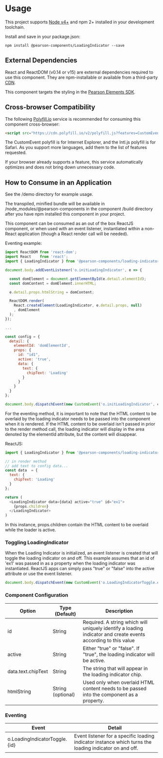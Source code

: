 # Usage

This project supports [Node v4+](https://nodejs.org) and npm 2+ installed in your development toolchain.

Install and save in your package.json:

    npm install @pearson-components/LoadingIndicator --save

## External Dependencies

React and ReactDOM (v0.14 or v15) are external dependencies required to use this component. They are npm-installable or
available from a third-party [CDN](https://cdnjs.com/libraries/react/).

This component targets the styling in the [Pearson Elements SDK](https://www.npmjs.com/package/pearson-elements).

## Cross-browser Compatibility

The following [Polyfill.io](https://cdn.polyfill.io/v2/docs/examples) service is recommended for consuming this
component cross-browser:

```html
<script src="https://cdn.polyfill.io/v2/polyfill.js?features=CustomEvent,Intl.~locale.en,Intl.~locale.fr"></script>
```

The CustomEvent polyfill is for Internet Explorer, and the Intl.js polyfill is for Safari. As you support more languages,
add them to the list of features requested.

If your browser already supports a feature, this service automatically optimizes and does not bring down unnecessary code.

## How to Consume in an Application

See the /demo directory for example usage.

The transpiled, minified bundle will be available in /node_modules/@pearson-components in the component
/build directory after you have npm installed this component in your project.

This component can be consumed as an out of the box ReactJS component, or when used with an event listener, instantiated
within a non-React application (though a React render call will be needed).

Eventing example:

```js
import ReactDOM from 'react-dom';
import React    from 'react';
import { LoadingIndicator } from '@pearson-components/loading-indicator';

document.body.addEventListener('o.initLoadingIndicator', e => {

  const domElement = document.getElementById(e.detail.elementId);
  const domContent = domElement.innerHTML;

  e.detail.props.htmlString = domContent;

  ReactDOM.render(
    React.createElement(LoadingIndicator, e.detail.props, null)
    , domElement
  );
});

...

const config = {
  detail: {
    elementId: 'domElementId',
    props: {
      id: "id1",
      active: 'true',
      data: {
        text: {
          chipText: 'Loading'
        }
      }
    }
  }
};

document.body.dispatchEvent(new CustomEvent('o.initLoadingIndicator', config));
```

For the eventing method, it is important to note that the HTML content to be overlaid by the loading indicator needs to be
passed into the component when it is rendered.  If the HTML content to be overlaid isn't passed in prior to the render method
call, the loading indicator will display in the area denoted by the elementId attribute, but the content will disappear.

ReactJS:

```js
import { LoadingIndicator } from '@pearson-components/loading-indicator';

// in render method
// add text to config data...
const data  = {
  text: {
    chipText: 'Loading'
  }
};

return (
  <LoadingIndicator data={data} active="true" id="ex1">
    {props.children}
  </LoadingIndicator>
)
```
In this instance, props.children contain the HTML content to be overlaid while the loader is active.

### Toggling LoadingIndicator

When the Loading Indicator is initialized, an event listener is created that will toggle the loading indicator
on and off.  This example assumes that an id of 'ex1' was passed in as a property when the loading indicator was
instantiated.  ReactJS apps can simply pass "true" or "false" into the active attribute or use the event listener.

```js
document.body.dispatchEvent(new CustomEvent('o.LoadingIndicatorToggle.ex1'));
```

### Component Configuration

| **Option** | **Type (Default)** |**Description**|
|----------|-------|---|
| id | String | Required.  A string which will uniquely identify a loading indicator and create events according to this value |
| active | String | Either "true" or "false".  If "true", the loading indicator will be active. |
| data.text.chipText | String | The string that will appear in the loading indicator chip. |
| htmlString | String (optional) | Used only when overlaid HTML content needs to be passed into the component as a property. |

### Eventing

| **Event** | **Detail**|
|----------|-------|
| o.LoadingIndicatorToggle.{id} | Event listener for a specific loading indicator instance which turns the loading indicator on and off. |
